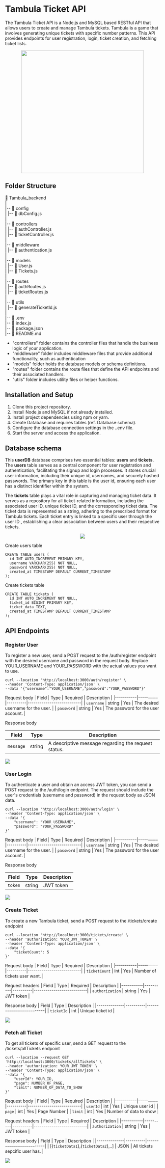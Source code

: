 # Tambula Ticket API
The Tambula Ticket API is a Node.js and MySQL based RESTful API that allows users to create and manage Tambula tickets. Tambula is a game that involves generating unique tickets with specific number patterns. This API provides endpoints for user registration, login, ticket creation, and fetching ticket lists.
<p align="center"><img src="https://img.freepik.com/free-photo/close-up-bingo-game-elements_23-2149181871.jpg?w=1060&t=st=1686083936~exp=1686084536~hmac=7cefbf462e4d79c3553b713a48895b5a523c0db107c21efcd11ec1ac67143ae8" height="400px"/> </p>
 
## Folder Structure
📁 Tambula_backend <br>
  |<br>
  |-- 📁 config<br>
  |     |-- 📄 dbConfig.js<br>
  |<br>
  |-- 📁 controllers<br>
  |     |-- 📄 authController.js<br>
  |     |-- 📄 ticketController.js<br>
  |<br>
  |-- 📁 middleware<br>
  |     |-- 📄 authentication.js<br>
  |<br>
  |-- 📁 models<br>
  |     |-- 📄 User.js<br>
  |     |-- 📄 Tickets.js<br>
  |<br>
  |-- 📁 routes<br>
  |     |-- 📄 authRoutes.js<br>
  |     |-- 📄 ticketRoutes.js<br>
  |<br>
  |-- 📁 utils<br>
  |     |-- 📄 generateTicketId.js<br>
  |<br>
  |-- 📄 .env<br>
  |-- 📄 index.js<br>
  |-- 📄 package.json<br>
  |-- 📄 README.md<br>


- "controllers" folder contains the controller files that handle the business logic of your application.
- "middleware" folder includes middleware files that provide additional functionality, such as authentication
- "models" folder holds the database models or schema definitions.
- "routes" folder contains the route files that define the API endpoints and their associated handlers.
- "utils" folder includes utility files or helper functions.
## Installation and Setup

1. Clone this project repository.
2. Install Node.js and MySQL if not already installed.
3. Install project dependencies using npm or yarn.
4. Create Database and requires tables (ref. Database schema).
5. Configure the database connection settings in the ..env file.
6. Start the server and access the application.

## Database schema

This **userDB** database comprises two essential tables: **users** and **tickets**. The **users** table serves as a central component for user registration and authentication, facilitating the signup and login processes. It stores crucial user information, including their unique id, usernames, and securely hashed passwords. The primary key in this table is the user id, ensuring each user has a distinct identifier within the system.

The **tickets** table plays a vital role in capturing and managing ticket data. It serves as a repository for all ticket-related information, including the associated user ID, unique ticket ID, and the corresponding ticket data. The ticket data is represented as a string, adhering to the prescribed format for Tambula tickets. Each ticket entry is linked to a specific user through the user ID , establishing a clear association between users and their respective tickets.

<p align="center"> <img src="img\schema.png"/></p>

Create users table
```
CREATE TABLE users (
  id INT AUTO_INCREMENT PRIMARY KEY,
  username VARCHAR(255) NOT NULL,
  password VARCHAR(255) NOT NULL,
  created_at TIMESTAMP DEFAULT CURRENT_TIMESTAMP
);

```
Create tickets table
```
CREATE TABLE tickets (
  id INT AUTO_INCREMENT NOT NULL,
  ticket_id BIGINT PRIMARY KEY,
  ticket_data TEXT,
  created_at TIMESTAMP DEFAULT CURRENT_TIMESTAMP
);

```
## API Endpoints
### Register User
To register a new user, send a POST request to the /auth/register endpoint with the desired username and password in the request body. Replace YOUR_USERNAME and YOUR_PASSWORD with the actual values you want to use.

```
curl --location 'http://localhost:3000/auth/register' \
--header 'Content-Type: application/json' \
--data '{"username":"YOUR_USERNAME","password":"YOUR_PASSWORD"}'
```
Request body 
| Field     | Type     | Required | Description               |
|-----------|----------|----------|---------------------------|
| `username` | string | Yes      | The desired username for the user. |
| `password` | string | Yes      | The password for the user account. |

Response body 

| Field        | Type     | Description              |
|--------------|----------|--------------------------|
| `message`    | string   | A descriptive message regarding the request status. |

<img src="img\user_register.png">

### User Login 
To authenticate a user and obtain an access JWT token, you can send a POST request to the /auth/login endpoint. The request should include the user's credentials (username and password) in the request body as JSON data.
```
curl --location 'http://localhost:3000/auth/login' \
--header 'Content-Type: application/json' \
--data '{
    "username": "YOUR_USERNAME",
    "password": "YOUR_PASSWORD"
}'
```

Request body 
| Field     | Type     | Required | Description               |
|-----------|----------|----------|---------------------------|
| `username` | string | Yes      | The desired username for the user. |
| `password` | string | Yes      | The password for the user account. |

Response body 

| Field        | Type     | Description              |
|--------------|----------|--------------------------|
| `token`    | string   | JWT token |

<img src="img\user_login.png">

### Create Ticket 
To create a new Tambula ticket, send a POST request to the /tickets/create endpoint
```
curl --location 'http://localhost:3000/tickets/create' \
--header 'authorization: YOUR_JWT_TOKEN' \
--header 'Content-Type: application/json' \
--data '{
    "ticketCount": 5
}'
```

Request body 
| Field     | Type     | Required | Description               |
|-----------|----------|----------|---------------------------|
| `ticketCount` | int | Yes      | Number of tickets user want. |

Request headers 
| Field     | Type     | Required | Description               |
|-----------|----------|----------|---------------------------|
| `authorization` | string | Yes      | JWT token |

Response body 
| Field        | Type     | Description              |
|--------------|----------|--------------------------|
| `ticketId`    | int   | Unique ticket id |

<img src="img\create_ticket.png">

### Fetch all Ticket
To get all tickets of specific user, send a GET request to the /tickets/allTickets endpoint
```
curl --location --request GET 'http://localhost:3000/tickets/allTickets' \
--header 'authorization: YOUR_JWT_TOKEN' \
--header 'Content-Type: application/json' \
--data '{
    "userId": YOUR_ID,
    "page": NUMBER_OF_PAGE,
    "limit": NUMBER_OF_DATA_TO_SHOW
}'
```

Request body 
| Field     | Type     | Required | Description               |
|-----------|----------|----------|---------------------------|
| `userId` | int | Yes      | Unique user id |
| `page` | int | Yes      | Page Number |
| `limit` | int | Yes      | Number of data to show |

Request headers 
| Field     | Type     | Required | Description               |
|-----------|----------|----------|---------------------------|
| `authorization` | string | Yes      | JWT token |

Response body 
| Field        | Type     | Description              |
|--------------|----------|--------------------------|
| [{`ticketData1`},{`ticketData2`},..]    | JSON   | All tickets sepcific user has. |

<img src="img\alltickets.png">
